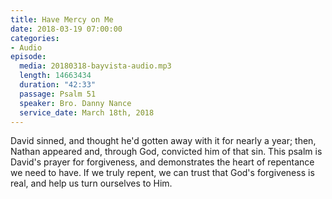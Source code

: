 ```yaml
---
title: Have Mercy on Me
date: 2018-03-19 07:00:00
categories:
- Audio
episode:
  media: 20180318-bayvista-audio.mp3
  length: 14663434
  duration: "42:33"
  passage: Psalm 51
  speaker: Bro. Danny Nance
  service_date: March 18th, 2018
---
```

David sinned, and thought he'd gotten away with it for nearly a year; then, Nathan appeared and, through God, convicted him of that sin. This psalm is David's prayer for forgiveness, and demonstrates the heart of repentance we need to have. If we truly repent, we can trust that God's forgiveness is real, and help us turn ourselves to Him.